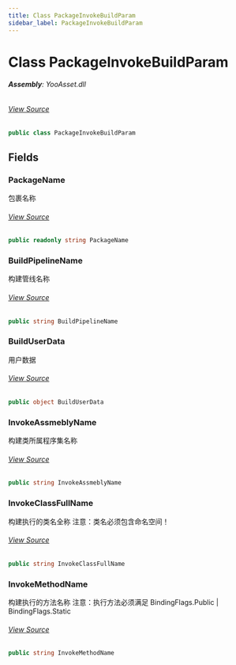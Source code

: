 ```yaml
---
title: Class PackageInvokeBuildParam
sidebar_label: PackageInvokeBuildParam
---
```

# Class PackageInvokeBuildParam


###### **Assembly**: YooAsset.dll
###### [View Source](https://github.com/tuyoogame/YooAsset-Samples.git/blob/main/Assets/YooAsset/Runtime/PakcageInvokeBuilder/PakcageInvokeBuildParam.cs#L4)
```csharp title="Declaration"
public class PackageInvokeBuildParam
```
## Fields
### PackageName
包裹名称
###### [View Source](https://github.com/tuyoogame/YooAsset-Samples.git/blob/main/Assets/YooAsset/Runtime/PakcageInvokeBuilder/PakcageInvokeBuildParam.cs#L9)
```csharp title="Declaration"
public readonly string PackageName
```
### BuildPipelineName
构建管线名称
###### [View Source](https://github.com/tuyoogame/YooAsset-Samples.git/blob/main/Assets/YooAsset/Runtime/PakcageInvokeBuilder/PakcageInvokeBuildParam.cs#L14)
```csharp title="Declaration"
public string BuildPipelineName
```
### BuildUserData
用户数据
###### [View Source](https://github.com/tuyoogame/YooAsset-Samples.git/blob/main/Assets/YooAsset/Runtime/PakcageInvokeBuilder/PakcageInvokeBuildParam.cs#L19)
```csharp title="Declaration"
public object BuildUserData
```
### InvokeAssmeblyName
构建类所属程序集名称
###### [View Source](https://github.com/tuyoogame/YooAsset-Samples.git/blob/main/Assets/YooAsset/Runtime/PakcageInvokeBuilder/PakcageInvokeBuildParam.cs#L24)
```csharp title="Declaration"
public string InvokeAssmeblyName
```
### InvokeClassFullName
构建执行的类名全称
注意：类名必须包含命名空间！
###### [View Source](https://github.com/tuyoogame/YooAsset-Samples.git/blob/main/Assets/YooAsset/Runtime/PakcageInvokeBuilder/PakcageInvokeBuildParam.cs#L30)
```csharp title="Declaration"
public string InvokeClassFullName
```
### InvokeMethodName
构建执行的方法名称
注意：执行方法必须满足 BindingFlags.Public | BindingFlags.Static
###### [View Source](https://github.com/tuyoogame/YooAsset-Samples.git/blob/main/Assets/YooAsset/Runtime/PakcageInvokeBuilder/PakcageInvokeBuildParam.cs#L36)
```csharp title="Declaration"
public string InvokeMethodName
```
